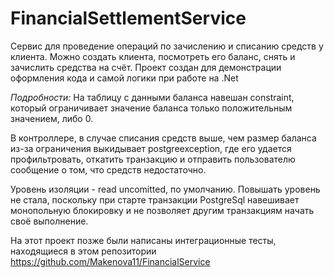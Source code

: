 # FinancialSettlementService
Сервис для проведение операций по зачислению и списанию средств у клиента. Можно создать клиента, посмотреть его баланс, снять и зачислить средства на счёт.
Проект создан для демонстрации оформления кода и самой логики при работе на .Net  

*Подробности:*
На таблицу с данными баланса навешан constraint, который ограничивает значение баланса только положительным значением, либо 0. 

В контроллере, в случае списания средств выше, чем размер баланса из-за ограничения выкидывает postgreexception, где его удается профильтровать, откатить транзакцию и отправить пользователю сообщение о том, что средств недостаточно. 

Уровень изоляции - read uncomitted, по умолчанию.  Повышать уровень не стала, поскольку при старте транзакции PostgreSql навешивает монопольную блокировку и не позволяет другим транзакциям начать своё выполнение.

На этот проект позже были написаны интеграционные тесты, находящиеся в этом репозитории https://github.com/Makenova11/FinancialService
